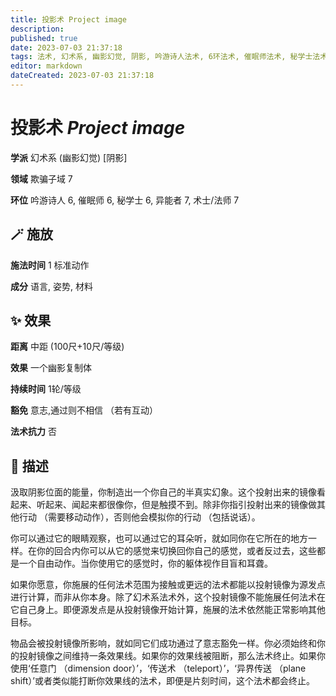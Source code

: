 ```yaml
---
title: 投影术 Project image
description: 
published: true
date: 2023-07-03 21:37:18
tags: 法术, 幻术系, 幽影幻觉, 阴影, 吟游诗人法术, 6环法术, 催眠师法术, 秘学士法术, 异能者法术, 7环法术, 术士/法师法术, 欺骗子域
editor: markdown
dateCreated: 2023-07-03 21:37:18
---
```


# **投影术** *Project image*

**学派** 幻术系 (幽影幻觉) \[阴影\] 

**领域** 欺骗子域 7

**环位** 吟游诗人 6, 催眠师 6, 秘学士 6, 异能者 7, 术士/法师 7

## 🪄 施放

**施法时间** 1 标准动作

**成分** 语言, 姿势, 材料

## ✨ 效果  

**距离** 中距 (100尺+10尺/等级) 

**效果** 一个幽影复制体 

**持续时间** 1轮/等级 

**豁免** 意志,通过则不相信 （若有互动）

**法术抗力** 否

## 📖 描述

汲取阴影位面的能量，你制造出一个你自己的半真实幻象。这个投射出来的镜像看起来、听起来、闻起来都很像你，但是触摸不到。除非你指引投射出来的镜像做其他行动 （需要移动动作），否则他会模拟你的行动 （包括说话）。

你可以通过它的眼睛观察，也可以通过它的耳朵听，就如同你在它所在的地方一样。在你的回合内你可以从它的感觉来切换回你自己的感觉，或者反过去，这些都是一个自由动作。当你使用它的感觉时，你的躯体视作目盲和耳聋。

如果你愿意，你施展的任何法术范围为接触或更远的法术都能以投射镜像为源发点进行计算，而非从你本身。除了幻术系法术外，这个投射镜像不能施展任何法术在它自己身上。即便源发点是从投射镜像开始计算，施展的法术依然能正常影响其他目标。

物品会被投射镜像所影响，就如同它们成功通过了意志豁免一样。你必须始终和你的投射镜像之间维持一条效果线。如果你的效果线被阻断，那么法术终止。如果你使用‘任意门 （dimension door）’，‘传送术 （teleport）’，‘异界传送 （plane shift）’或者类似能打断你效果线的法术，即便是片刻时间，这个法术都会终止。
    